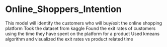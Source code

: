 # Online_Shoppers_Intention
This model will identify the customers who will buy/exit the online shopping platform 
Took the dataset from kaggle
Found the exit rates of customers using the time they have spent on the platform for a product
Used kmeans algorithm and visualized the exit rates vs product related time

